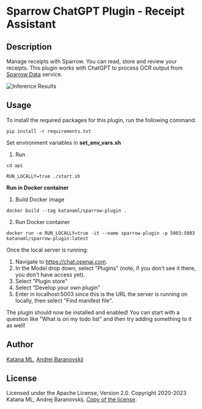 # Sparrow ChatGPT Plugin - Receipt Assistant

## Description

Manage receipts with Sparrow. You can read, store and review your receipts. This plugin works with ChatGPT to process OCR output from [Sparrow Data](https://github.com/katanaml/sparrow/tree/main/sparrow-data) service.

![Inference Results](https://github.com/katanaml/sparrow/blob/main/sparrow-ui/assets/chatgpt_plugin.png)

## Usage

To install the required packages for this plugin, run the following command:

```
pip install -r requirements.txt
```

Set environment variables in **set_env_vars.sh**

1. Run

```
cd api
```

```
RUN_LOCALLY=true ./start.sh
```

**Run in Docker container**

1. Build Docker image

```
docker build --tag katanaml/sparrow-plugin .
```

2. Run Docker container

```
docker run -e RUN_LOCALLY=true -it --name sparrow-plugin -p 5003:5003 katanaml/sparrow-plugin:latest
```

Once the local server is running:

1. Navigate to https://chat.openai.com.
2. In the Model drop down, select "Plugins" (note, if you don't see it there, you don't have access yet).
3. Select "Plugin store"
4. Select "Develop your own plugin"
5. Enter in localhost:5003 since this is the URL the server is running on locally, then select "Find manifest file".

The plugin should now be installed and enabled! You can start with a question like "What is on my todo list" and then try adding something to it as well!

## Author

[Katana ML](https://katanaml.io), [Andrej Baranovskij](https://github.com/abaranovskis-redsamurai)

## License

Licensed under the Apache License, Version 2.0. Copyright 2020-2023 Katana ML, Andrej Baranovskij. [Copy of the license](https://github.com/katanaml/sparrow/blob/main/LICENSE).
